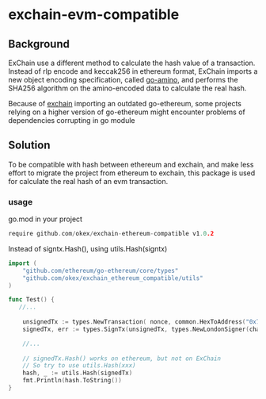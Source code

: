 # exchain-evm-compatible

## Background
ExChain use a different method to calculate the hash value of a transaction. Instead of rlp encode and keccak256 in ethereum format, ExChain imports a new object encoding specification, called [go-amino](https://github.com/tendermint/go-amino), and performs the SHA256 algorithm on the amino-encoded data to calculate the real hash.

Because of [exchain](github.com/okex/exchain) importing an outdated go-ethereum, some projects relying on a higher version of go-ethereum might encounter problems of dependencies corrupting in go module

## Solution
To be compatible with hash between ethereum and exchain, and make less effort to migrate the project from ethereum to exchain, this package is used for calculate the real hash of an evm transaction.

### usage
go.mod in your project
```go
require github.com/okex/exchain-ethereum-compatible v1.0.2
```

Instead of signtx.Hash(), using utils.Hash(signtx)

```go
import (
    "github.com/ethereum/go-ethereum/core/types"
    "github.com/okex/exchain_ethereum_compatible/utils"
)

func Test() {
   //...
	
    unsignedTx := types.NewTransaction(	nonce, common.HexToAddress("0x79BE5cc37B7e17594028BbF5d43875FDbed417da"), big.NewInt(1e18), uint64(3000000), gasPrice, nil);
    signedTx, err := types.SignTx(unsignedTx, types.NewLondonSigner(chainID), privateKey)

    //...
    
    // signedTx.Hash() works on ethereum, but not on ExChain
    // So try to use utils.Hash(xxx)
    hash, _ := utils.Hash(signedTx)
    fmt.Println(hash.ToString())
}

```
